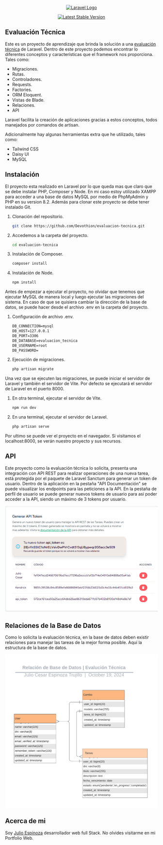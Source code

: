 <p align="center"><a href="https://laravel.com" target="_blank"><img src="https://raw.githubusercontent.com/laravel/art/master/logo-lockup/5%20SVG/2%20CMYK/1%20Full%20Color/laravel-logolockup-cmyk-red.svg" width="400" alt="Laravel Logo"></a></p>

<p align="center">
<a href="https://packagist.org/packages/laravel/framework"><img src="https://img.shields.io/packagist/v/laravel/framework" alt="Latest Stable Version"></a>
</p>

## Evaluación Técnica

Este es un proyecto de aprendizaje que brinda la solución a una <a href="public/pdf/evaluacion-tecnica.pdf">evaluación técnica</a> de Laravel. Dentro de este proyecto podemos encontrar lo diferentes conceptos y características que el framework nos proporciona. Tales como:

- Migraciones.
- Rutas.
- Controladores.
- Requests.
- Factories.
- ORM Eloquent.
- Vistas de Blade.
- Relaciones.
- API

Laravel facilita la creación de aplicaciones gracias a estos conceptos, todos manejados por comandos de artisan.

Adicionalmente hay algunas herramientas extra que he utilizado, tales como:

- Tailwind CSS
- Daisy UI
- MySQL

## Instalación

El proyecto esta realizado en Laravel por lo que queda mas que claro que se debe instalar PHP, Composer y Node. En mi caso estoy utilizado XAMPP para acceder a una base de datos MySQL por medio de PhpMyAdmin y PHP en su version 8.2. Además para clonar este proyecto se debe tener instalado Git.

1. Clonación del repositorio.

    ```bash
    git clone https://github.com/Devothion/evaluacion-tecnica.git
    ```

2. Accedemos a la carpeta del proyecto.

    ```bash
    cd evaluacion-tecnica
    ```

3. Instalación de Composer.

    ```bash
    composer install
    ```
4. Instalación de Node.

    ```bash
    npm install
    ```

Antes de empezar a ejecutar el proyecto, no olvidar que tenemos que ejecutar MySQL de manera local y luego ejecutar las migraciones del sistema. En caso de que se quisiera cambiar la dirección de la base de datos, se puede hacer desde el archivo .env en la carpeta del proyecto.

1. Configuración de archivo .env.

    ```env
    DB_CONNECTION=mysql
    DB_HOST=127.0.0.1
    DB_PORT=3306
    DB_DATABASE=evaluacion_tecnica
    DB_USERNAME=root
    DB_PASSWORD=
    ```
2. Ejecución de migraciones.

    ```bash
    php artisan migrate
    ```

Una vez que se ejecuten las migraciones, se puede iniciar el servidor de Laravel y también el servidor de Vite. Por defecto se ejecutará el servidor de Laravel en el puerto 8000.

1. En otra terminal, ejecutar el servidor de Vite.
    ```bash
    npm run dev
    ```

2. En una terminal, ejecutar el servidor de Laravel.
    ```bash
    php artisan serve
    ```

Por ultimo se puede ver el proyecto en el navegador. Si visitamos el localhost:8000, se verán nuestro proyecto y sus recursos.


## API

Este proyecto como la evaluación técnica lo solicita, presenta una integración con API REST para realizar operaciones de una nueva tarea, está protegida por el paquete de Laravel Sanctum para generar un token de usuario. Dentro de la aplicación en la pestaña "API Documentación" se puede visualizar los endpoints para las peticiones a la API.
En la pestaña de perfil de usuario se puede generar nuevos tokens de usuario para asi poder acceder a la API, siendo un máximo de 3 tokens por usuario.

![API Token Generation](public/images/API_Token_Generation.png)

## Relaciones de la Base de Datos

Como lo solicita la evaluación técnica, en la base de datos deben existir relaciones para manejar las tareas de la mejor forma posible. Aquí la estructura de la base de datos.

<img src="public/images/Relaciones_DB.png" alt="Logo del proyecto" width="900">


## Acerca de mi

Soy [Julio Espinoza](https://julio-espinoza.netlify.app/) desarrollador web full Stack. No olvides visitarme en mi Portfolio Web.
